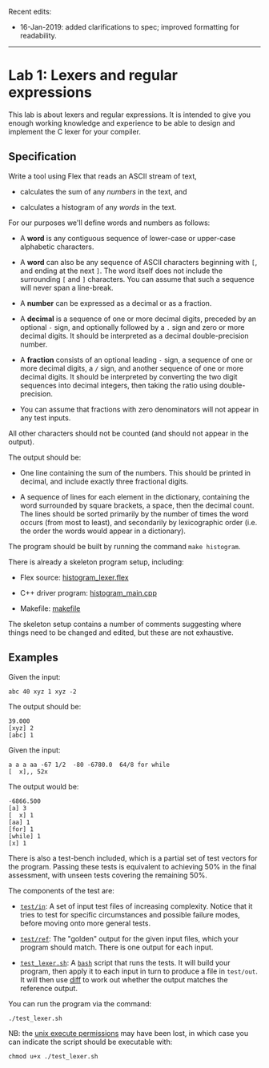 Recent edits:

- 16-Jan-2019: added clarifications to spec; improved formatting for readability.

-----

Lab 1: Lexers and regular expressions
=====================================

This lab is about lexers and regular expressions. It is intended to give you enough working knowledge and experience to be able to design and implement the C lexer for your compiler.

Specification
-------------

Write a tool using Flex that reads an ASCII stream of text,

- calculates the sum of any _numbers_ in the text, and

- calculates a histogram of any _words_ in the text.

For our purposes we'll define words and numbers as follows:

- A **word** is any contiguous sequence of lower-case or upper-case alphabetic characters.

- A **word** can also be any sequence of ASCII characters beginning with `[`, and ending at the next `]`. The word itself does not include the surrounding `[` and `]` characters. You can assume that such a sequence will never span a line-break.

- A **number** can be expressed as a decimal or as a fraction.

- A **decimal** is a sequence of one or more decimal digits, preceded by an optional `-` sign, and optionally followed by a `.` sign and zero or more decimal digits. It should be interpreted as a decimal double-precision number.

- A **fraction** consists of an optional leading `-` sign, a sequence of one or more decimal digits, a `/` sign, and another sequence of one or more decimal digits. It should be interpreted by converting the two digit sequences into decimal integers, then taking the ratio using double-precision.
  
- You can assume that fractions with zero denominators will not appear in any test inputs.

All other characters should not be counted (and should not appear in the output).

The output should be:

- One line containing the sum of the numbers. This should be printed in decimal, and include exactly three fractional digits.

- A sequence of lines for each element in the dictionary, containing the word surrounded by square brackets, a space, then the decimal count. The lines should be sorted primarily by the number of times the word occurs (from most to least), and secondarily by lexicographic order (i.e. the order the words would appear in a dictionary).

The program should be built by running the command `make histogram`.

There is already a skeleton program setup, including:

- Flex source: [histogram_lexer.flex](histogram_lexer.flex)

- C++ driver program: [histogram_main.cpp](histogram_main.cpp)

- Makefile: [makefile](makefile)

The skeleton setup contains a number of comments suggesting where
things need to be changed and edited, but these are not exhaustive.

Examples
--------

Given the input:
````
abc 40 xyz 1 xyz -2
````
The output should be:
````
39.000
[xyz] 2
[abc] 1
````

Given the input:
````
a a a aa -67 1/2  -80 -6780.0  64/8 for while
[  x],, 52x
````
The output would be:
````
-6866.500
[a] 3
[  x] 1
[aa] 1
[for] 1
[while] 1
[x] 1
````

There is also a test-bench included, which is a partial set of test vectors for the program. Passing these tests is equivalent to achieving 50% in the final assessment, with unseen tests covering the remaining 50%.

The components of the test are:

- [`test/in`](test/in): A set of input test files of increasing complexity. Notice that it tries to test for specific circumstances and possible failure modes, before moving onto more general tests.

- [`test/ref`](test/ref): The "golden" output for the given input files, which your program should match. There is one output for each input.

- [`test_lexer.sh`](test_lexer.sh): A [`bash`](https://en.wikipedia.org/wiki/Bash_(Unix_shell)) script that runs the tests. It will build your program, then apply it to each input in turn to produce a file in `test/out`. It will then use [diff](https://en.wikipedia.org/wiki/Diff_utility) to work out whether the output matches the reference output.

You can run the program via the command:
````
./test_lexer.sh
````

NB: the [unix execute permissions](https://en.wikipedia.org/wiki/Modes_(Unix))
may have been lost, in which case you can indicate the script should be
executable with:
````
chmod u+x ./test_lexer.sh
````
